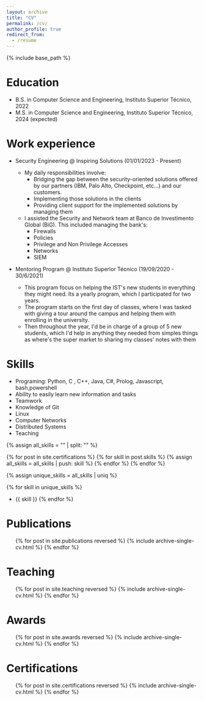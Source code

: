 ```yaml
---
layout: archive
title: "CV"
permalink: /cv/
author_profile: true
redirect_from:
  - /resume
---
```


{% include base_path %}

Education
======
* B.S. in Computer Science and Engineering, Instituto Superior Técnico, 2022
* M.S. in Computer Science and Engineering, Instituto Superior Técnico, 2024 (expected)

Work experience
======

* Security Engineering @ Inspiring Solutions (01/01/2023 - Present)
  * My daily responsibilities involve:
    * Bridging the gap between the security-oriented solutions offered by our partners (IBM, Palo Alto, Checkpoint, etc...) and our customers.
    * Implementing those solutions in the clients
    * Providing client support for the implemented solutions by managing them
  * I assisted the Security and Network team at Banco de Investimento Global (BiG). This included managing the bank's:
    * Firewalls
    * Policies
    * Privilege and Non Privilege Accesses
    * Networks
    * SIEM

* Mentoring Program @ Instituto Superior Técnico (19/09/2020 - 30/6/2021)
  * This program focus on helping the IST's new students in everything they might need. Its a yearly program, which I participated for two years.
  * The program starts on the first day of classes, where I was tasked with giving a tour around the campus and helping them with enrolling in the university.
  * Then throughout the year, I'd be in charge of a group of 5 new students, which I'd help in anything they needed from simples things as where's the super market to sharing my classes' notes with them

Skills
======

* Programing: Python, C , C++, Java, C#, Prolog, Javascript, bash,powershell
* Ability to easily learn new information and tasks
* Teamwork
* Knowledge of Git
* Linux
* Computer Networks
* Distributed Systems
* Teaching

{% assign all_skills = "" | split: "" %}  

{% for post in site.certifications %}
  {% for skill in post.skills %}
    {% assign all_skills = all_skills | push: skill %}
  {% endfor %}
{% endfor %}

{% assign unique_skills = all_skills | uniq %} 

{% for skill in unique_skills %}

* {{ skill }}
{% endfor %}


Publications
======
  <ul>{% for post in site.publications reversed %}
    {% include archive-single-cv.html %}
  {% endfor %}</ul>
  
  
Teaching
======
  <ul>{% for post in site.teaching reversed %}
    {% include archive-single-cv.html %}
  {% endfor %}</ul>

Awards
======
  <ul>{% for post in site.awards reversed %}
    {% include archive-single-cv.html %}
  {% endfor %}</ul>

Certifications
======
  <ul>{% for post in site.certifications reversed %}
    {% include archive-single-cv.html %}
  {% endfor %}</ul>
